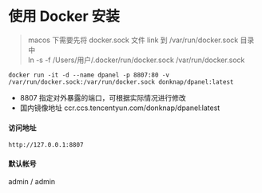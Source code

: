 # 使用 Docker 安装

> macos 下需要先将 docker.sock 文件 link 到 /var/run/docker.sock 目录中 \
> ln -s -f /Users/用户/.docker/run/docker.sock /var/run/docker.sock

```
docker run -it -d --name dpanel -p 8807:80 -v /var/run/docker.sock:/var/run/docker.sock donknap/dpanel:latest
```

- 8807 指定对外暴露的端口，可根据实际情况进行修改
- 国内镜像地址 ccr.ccs.tencentyun.com/donknap/dpanel:latest

#### 访问地址

```
http://127.0.0.1:8807
```

#### 默认帐号 

admin / admin

